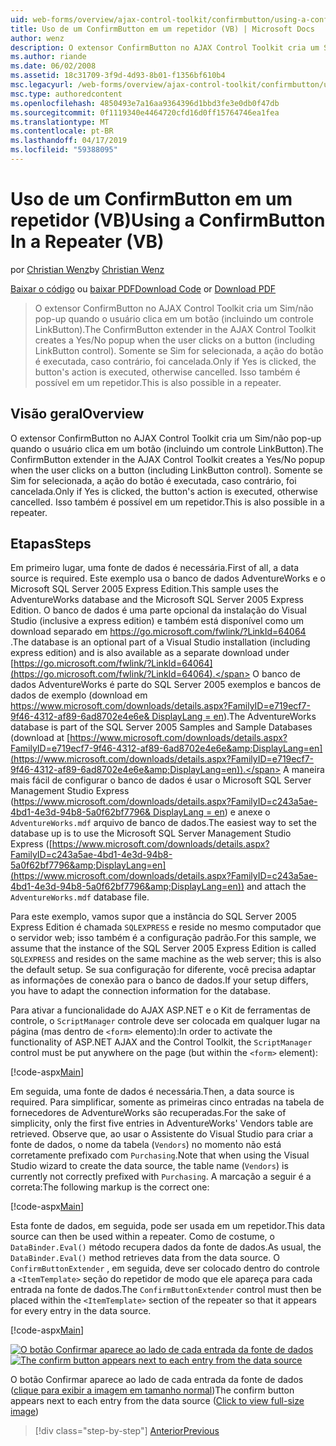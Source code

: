 ```yaml
---
uid: web-forms/overview/ajax-control-toolkit/confirmbutton/using-a-confirmbutton-in-a-repeater-vb
title: Uso de um ConfirmButton em um repetidor (VB) | Microsoft Docs
author: wenz
description: O extensor ConfirmButton no AJAX Control Toolkit cria um Sim/não pop-up quando o usuário clica em um botão (incluindo um controle LinkButton). Somente se Sim for...
ms.author: riande
ms.date: 06/02/2008
ms.assetid: 18c31709-3f9d-4d93-8b01-f1356bf610b4
msc.legacyurl: /web-forms/overview/ajax-control-toolkit/confirmbutton/using-a-confirmbutton-in-a-repeater-vb
msc.type: authoredcontent
ms.openlocfilehash: 4850493e7a16aa9364396d1bbd3fe3e0db0f47db
ms.sourcegitcommit: 0f1119340e4464720cfd16d0ff15764746ea1fea
ms.translationtype: MT
ms.contentlocale: pt-BR
ms.lasthandoff: 04/17/2019
ms.locfileid: "59388095"
---
```

# <a name="using-a-confirmbutton-in-a-repeater-vb"></a><span data-ttu-id="834d0-104">Uso de um ConfirmButton em um repetidor (VB)</span><span class="sxs-lookup"><span data-stu-id="834d0-104">Using a ConfirmButton In a Repeater (VB)</span></span>

<span data-ttu-id="834d0-105">por [Christian Wenz](https://github.com/wenz)</span><span class="sxs-lookup"><span data-stu-id="834d0-105">by [Christian Wenz](https://github.com/wenz)</span></span>

<span data-ttu-id="834d0-106">[Baixar o código](http://download.microsoft.com/download/8/6/d/86dea6c6-bb92-4fa6-aa14-f8c0f82100f5/ConfirmButton1.vb.zip) ou [baixar PDF](http://download.microsoft.com/download/b/6/a/b6ae89ee-df69-4c87-9bfb-ad1eb2b23373/confirmbutton1VB.pdf)</span><span class="sxs-lookup"><span data-stu-id="834d0-106">[Download Code](http://download.microsoft.com/download/8/6/d/86dea6c6-bb92-4fa6-aa14-f8c0f82100f5/ConfirmButton1.vb.zip) or [Download PDF](http://download.microsoft.com/download/b/6/a/b6ae89ee-df69-4c87-9bfb-ad1eb2b23373/confirmbutton1VB.pdf)</span></span>

> <span data-ttu-id="834d0-107">O extensor ConfirmButton no AJAX Control Toolkit cria um Sim/não pop-up quando o usuário clica em um botão (incluindo um controle LinkButton).</span><span class="sxs-lookup"><span data-stu-id="834d0-107">The ConfirmButton extender in the AJAX Control Toolkit creates a Yes/No popup when the user clicks on a button (including LinkButton control).</span></span> <span data-ttu-id="834d0-108">Somente se Sim for selecionada, a ação do botão é executada, caso contrário, foi cancelada.</span><span class="sxs-lookup"><span data-stu-id="834d0-108">Only if Yes is clicked, the button's action is executed, otherwise cancelled.</span></span> <span data-ttu-id="834d0-109">Isso também é possível em um repetidor.</span><span class="sxs-lookup"><span data-stu-id="834d0-109">This is also possible in a repeater.</span></span>


## <a name="overview"></a><span data-ttu-id="834d0-110">Visão geral</span><span class="sxs-lookup"><span data-stu-id="834d0-110">Overview</span></span>

<span data-ttu-id="834d0-111">O extensor ConfirmButton no AJAX Control Toolkit cria um Sim/não pop-up quando o usuário clica em um botão (incluindo um controle LinkButton).</span><span class="sxs-lookup"><span data-stu-id="834d0-111">The ConfirmButton extender in the AJAX Control Toolkit creates a Yes/No popup when the user clicks on a button (including LinkButton control).</span></span> <span data-ttu-id="834d0-112">Somente se Sim for selecionada, a ação do botão é executada, caso contrário, foi cancelada.</span><span class="sxs-lookup"><span data-stu-id="834d0-112">Only if Yes is clicked, the button's action is executed, otherwise cancelled.</span></span> <span data-ttu-id="834d0-113">Isso também é possível em um repetidor.</span><span class="sxs-lookup"><span data-stu-id="834d0-113">This is also possible in a repeater.</span></span>

## <a name="steps"></a><span data-ttu-id="834d0-114">Etapas</span><span class="sxs-lookup"><span data-stu-id="834d0-114">Steps</span></span>

<span data-ttu-id="834d0-115">Em primeiro lugar, uma fonte de dados é necessária.</span><span class="sxs-lookup"><span data-stu-id="834d0-115">First of all, a data source is required.</span></span> <span data-ttu-id="834d0-116">Este exemplo usa o banco de dados AdventureWorks e o Microsoft SQL Server 2005 Express Edition.</span><span class="sxs-lookup"><span data-stu-id="834d0-116">This sample uses the AdventureWorks database and the Microsoft SQL Server 2005 Express Edition.</span></span> <span data-ttu-id="834d0-117">O banco de dados é uma parte opcional da instalação do Visual Studio (inclusive a express edition) e também está disponível como um download separado em [ https://go.microsoft.com/fwlink/?LinkId=64064 ](https://go.microsoft.com/fwlink/?LinkId=64064).</span><span class="sxs-lookup"><span data-stu-id="834d0-117">The database is an optional part of a Visual Studio installation (including express edition) and is also available as a separate download under [https://go.microsoft.com/fwlink/?LinkId=64064](https://go.microsoft.com/fwlink/?LinkId=64064).</span></span> <span data-ttu-id="834d0-118">O banco de dados AdventureWorks é parte do SQL Server 2005 exemplos e bancos de dados de exemplo (download em [ https://www.microsoft.com/downloads/details.aspx?FamilyID=e719ecf7-9f46-4312-af89-6ad8702e4e6e&amp; DisplayLang = en](https://www.microsoft.com/downloads/details.aspx?FamilyID=e719ecf7-9f46-4312-af89-6ad8702e4e6e&amp;DisplayLang=en)).</span><span class="sxs-lookup"><span data-stu-id="834d0-118">The AdventureWorks database is part of the SQL Server 2005 Samples and Sample Databases (download at [https://www.microsoft.com/downloads/details.aspx?FamilyID=e719ecf7-9f46-4312-af89-6ad8702e4e6e&amp;DisplayLang=en](https://www.microsoft.com/downloads/details.aspx?FamilyID=e719ecf7-9f46-4312-af89-6ad8702e4e6e&amp;DisplayLang=en)).</span></span> <span data-ttu-id="834d0-119">A maneira mais fácil de configurar o banco de dados é usar o Microsoft SQL Server Management Studio Express ([https://www.microsoft.com/downloads/details.aspx?FamilyID=c243a5ae-4bd1-4e3d-94b8-5a0f62bf7796&amp; DisplayLang = en](https://www.microsoft.com/downloads/details.aspx?FamilyID=c243a5ae-4bd1-4e3d-94b8-5a0f62bf7796&amp;DisplayLang=en)) e anexe o `AdventureWorks.mdf` arquivo de banco de dados.</span><span class="sxs-lookup"><span data-stu-id="834d0-119">The easiest way to set the database up is to use the Microsoft SQL Server Management Studio Express ([https://www.microsoft.com/downloads/details.aspx?FamilyID=c243a5ae-4bd1-4e3d-94b8-5a0f62bf7796&amp;DisplayLang=en](https://www.microsoft.com/downloads/details.aspx?FamilyID=c243a5ae-4bd1-4e3d-94b8-5a0f62bf7796&amp;DisplayLang=en)) and attach the `AdventureWorks.mdf` database file.</span></span>

<span data-ttu-id="834d0-120">Para este exemplo, vamos supor que a instância do SQL Server 2005 Express Edition é chamada `SQLEXPRESS` e reside no mesmo computador que o servidor web; isso também é a configuração padrão.</span><span class="sxs-lookup"><span data-stu-id="834d0-120">For this sample, we assume that the instance of the SQL Server 2005 Express Edition is called `SQLEXPRESS` and resides on the same machine as the web server; this is also the default setup.</span></span> <span data-ttu-id="834d0-121">Se sua configuração for diferente, você precisa adaptar as informações de conexão para o banco de dados.</span><span class="sxs-lookup"><span data-stu-id="834d0-121">If your setup differs, you have to adapt the connection information for the database.</span></span>

<span data-ttu-id="834d0-122">Para ativar a funcionalidade do AJAX ASP.NET e o Kit de ferramentas de controle, o `ScriptManager` controle deve ser colocada em qualquer lugar na página (mas dentro de `<form>` elemento):</span><span class="sxs-lookup"><span data-stu-id="834d0-122">In order to activate the functionality of ASP.NET AJAX and the Control Toolkit, the `ScriptManager` control must be put anywhere on the page (but within the `<form>` element):</span></span>

[!code-aspx[Main](using-a-confirmbutton-in-a-repeater-vb/samples/sample1.aspx)]

<span data-ttu-id="834d0-123">Em seguida, uma fonte de dados é necessária.</span><span class="sxs-lookup"><span data-stu-id="834d0-123">Then, a data source is required.</span></span> <span data-ttu-id="834d0-124">Para simplificar, somente as primeiras cinco entradas na tabela de fornecedores de AdventureWorks são recuperadas.</span><span class="sxs-lookup"><span data-stu-id="834d0-124">For the sake of simplicity, only the first five entries in AdventureWorks' Vendors table are retrieved.</span></span> <span data-ttu-id="834d0-125">Observe que, ao usar o Assistente do Visual Studio para criar a fonte de dados, o nome da tabela (`Vendors`) no momento não está corretamente prefixado com `Purchasing`.</span><span class="sxs-lookup"><span data-stu-id="834d0-125">Note that when using the Visual Studio wizard to create the data source, the table name (`Vendors`) is currently not correctly prefixed with `Purchasing`.</span></span> <span data-ttu-id="834d0-126">A marcação a seguir é a correta:</span><span class="sxs-lookup"><span data-stu-id="834d0-126">The following markup is the correct one:</span></span>

[!code-aspx[Main](using-a-confirmbutton-in-a-repeater-vb/samples/sample2.aspx)]

<span data-ttu-id="834d0-127">Esta fonte de dados, em seguida, pode ser usada em um repetidor.</span><span class="sxs-lookup"><span data-stu-id="834d0-127">This data source can then be used within a repeater.</span></span> <span data-ttu-id="834d0-128">Como de costume, o `DataBinder.Eval()` método recupera dados da fonte de dados.</span><span class="sxs-lookup"><span data-stu-id="834d0-128">As usual, the `DataBinder.Eval()` method retrieves data from the data source.</span></span> <span data-ttu-id="834d0-129">O `ConfirmButtonExtender` , em seguida, deve ser colocado dentro do controle a `<ItemTemplate>` seção do repetidor de modo que ele apareça para cada entrada na fonte de dados.</span><span class="sxs-lookup"><span data-stu-id="834d0-129">The `ConfirmButtonExtender` control must then be placed within the `<ItemTemplate>` section of the repeater so that it appears for every entry in the data source.</span></span>

[!code-aspx[Main](using-a-confirmbutton-in-a-repeater-vb/samples/sample3.aspx)]


<span data-ttu-id="834d0-130">[![O botão Confirmar aparece ao lado de cada entrada da fonte de dados](using-a-confirmbutton-in-a-repeater-vb/_static/image2.png)](using-a-confirmbutton-in-a-repeater-vb/_static/image1.png)</span><span class="sxs-lookup"><span data-stu-id="834d0-130">[![The confirm button appears next to each entry from the data source](using-a-confirmbutton-in-a-repeater-vb/_static/image2.png)](using-a-confirmbutton-in-a-repeater-vb/_static/image1.png)</span></span>

<span data-ttu-id="834d0-131">O botão Confirmar aparece ao lado de cada entrada da fonte de dados ([clique para exibir a imagem em tamanho normal](using-a-confirmbutton-in-a-repeater-vb/_static/image3.png))</span><span class="sxs-lookup"><span data-stu-id="834d0-131">The confirm button appears next to each entry from the data source ([Click to view full-size image](using-a-confirmbutton-in-a-repeater-vb/_static/image3.png))</span></span>

> [!div class="step-by-step"]
> [<span data-ttu-id="834d0-132">Anterior</span><span class="sxs-lookup"><span data-stu-id="834d0-132">Previous</span></span>](using-a-confirmbutton-in-a-repeater-cs.md)
